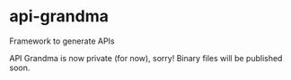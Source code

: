 # api-grandma
Framework to generate APIs

API Grandma is now private (for now), sorry!
Binary files will be published soon.
